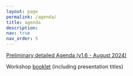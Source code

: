 ```yaml
---
layout: page
permalink: /agenda/
title: agenda
description: 
nav: true
nav_order: 5
---
```



[Preliminary detailed Agenda (v1.6 - August 2024)](https://autocfd4.s3.eu-west-1.amazonaws.com/AutoCFD4DraftDetailedAgendav1.6.pdf)

Workshop [booklet](https://autocfd4.s3.eu-west-1.amazonaws.com/AutoCFD4Booklet-v1.6.pdf) (including presentation titles)
